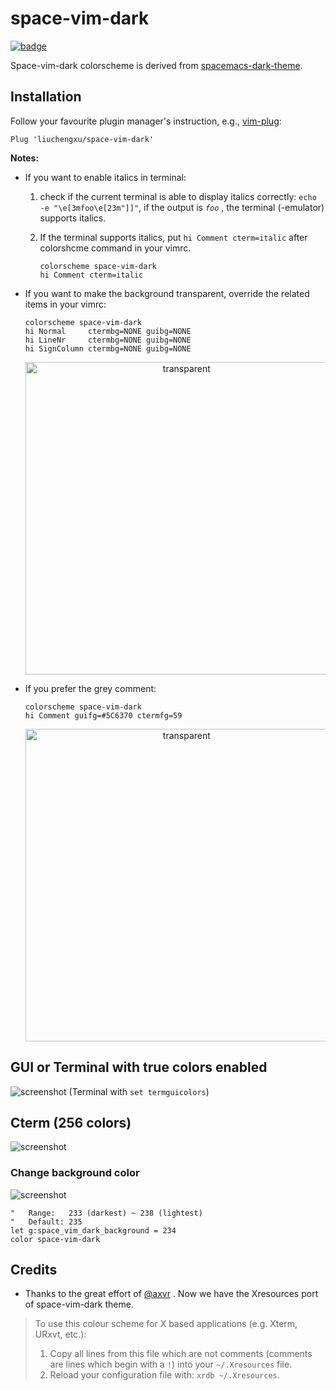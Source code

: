 space-vim-dark
==============
<a href="https://github.com/liuchengxu/space-vim"><img src="https://rawgit.com/liuchengxu/space-vim/master/assets/space-vim-badge.svg" alt="badge"></a>

Space-vim-dark colorscheme is derived from [spacemacs-dark-theme](https://github.com/nashamri/spacemacs-theme).

## Installation

Follow your favourite plugin manager's instruction, e.g., [vim-plug](https://github.com/junegunn/vim-plug):

```vim
Plug 'liuchengxu/space-vim-dark'
```

**Notes:**

- If you want to enable italics in terminal:

    1. check if the current terminal is able to display italics correctly: `echo -e "\e[3mfoo\e[23m"]]"`, if the output is _`foo`_ , the terminal (-emulator) supports italics.

    2. If the terminal supports italics, put `hi Comment cterm=italic` after colorshcme command in your vimrc.

        ```vim
        colorscheme space-vim-dark
        hi Comment cterm=italic
        ```

- If you want to make the background transparent, override the related items in your vimrc:

    ```vim
    colorscheme space-vim-dark
    hi Normal     ctermbg=NONE guibg=NONE
    hi LineNr     ctermbg=NONE guibg=NONE
    hi SignColumn ctermbg=NONE guibg=NONE
    ```

    <p align="center"><img width="500" alt="transparent" src="https://user-images.githubusercontent.com/8850248/36429354-75870ba6-168d-11e8-939a-34956e3c24b9.png"></p>

- If you prefer the grey comment:

    ```vim
    colorscheme space-vim-dark
    hi Comment guifg=#5C6370 ctermfg=59
    ```
    <p align="center"><img width="500" alt="transparent" src="https://raw.githubusercontent.com/liuchengxu/img/master/space-vim-dark/grey-comment.png"></p>

## GUI or Terminal with true colors enabled

![screenshot](https://raw.githubusercontent.com/liuchengxu/img/master/space-vim/space-vim-gui.png)
(Terminal with `set termguicolors`)

## Cterm (256 colors)

![screenshot](https://raw.githubusercontent.com/liuchengxu/img/master/space-vim/space-vim-cterm.png)

### Change background color

![screenshot](https://raw.githubusercontent.com/liuchengxu/img/master/space-vim-dark/space-vim-dark-bg-list.png)

```vim
"   Range:   233 (darkest) ~ 238 (lightest)
"   Default: 235
let g:space_vim_dark_background = 234
color space-vim-dark
```

## Credits

- Thanks to the great effort of [@axvr](https://github.com/axvr) . Now we have the Xresources port of space-vim-dark theme.

> To use this colour scheme for X based applications (e.g. Xterm, URxvt, etc.):
> 1. Copy all lines from this file which are not comments (comments are lines which begin with a `!`) into your `~/.Xresources` file.
> 2. Reload your configuration file with: `xrdb ~/.Xresources`.
